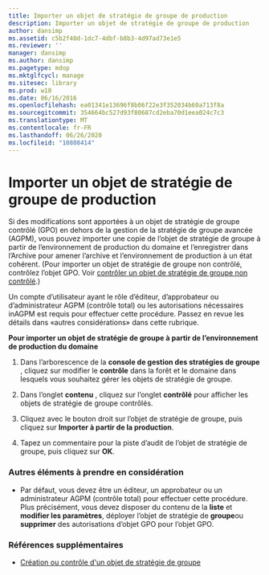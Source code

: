 ```yaml
---
title: Importer un objet de stratégie de groupe de production
description: Importer un objet de stratégie de groupe de production
author: dansimp
ms.assetid: c5b2f40d-1dc7-4dbf-b8b3-4d97ad73e1e5
ms.reviewer: ''
manager: dansimp
ms.author: dansimp
ms.pagetype: mdop
ms.mktglfcycl: manage
ms.sitesec: library
ms.prod: w10
ms.date: 06/16/2016
ms.openlocfilehash: ea01341e13696f8b06f22e3f352034b60a713f8a
ms.sourcegitcommit: 354664bc527d93f80687cd2eba70d1eea024c7c3
ms.translationtype: MT
ms.contentlocale: fr-FR
ms.lasthandoff: 06/26/2020
ms.locfileid: "10808414"
---
```

# Importer un objet de stratégie de groupe de production


Si des modifications sont apportées à un objet de stratégie de groupe contrôlé (GPO) en dehors de la gestion de la stratégie de groupe avancée (AGPM), vous pouvez importer une copie de l’objet de stratégie de groupe à partir de l’environnement de production du domaine et l’enregistrer dans l’Archive pour amener l’archive et l’environnement de production à un état cohérent. (Pour importer un objet de stratégie de groupe non contrôlé, contrôlez l’objet GPO. Voir [contrôler un objet de stratégie de groupe non contrôlé](control-an-uncontrolled-gpo-agpm40.md).)

Un compte d’utilisateur ayant le rôle d’éditeur, d’approbateur ou d’administrateur AGPM (contrôle total) ou les autorisations nécessaires inAGPM est requis pour effectuer cette procédure. Passez en revue les détails dans «autres considérations» dans cette rubrique.

**Pour importer un objet de stratégie de groupe à partir de l’environnement de production du domaine**

1.  Dans l’arborescence de la **console de gestion des stratégies de groupe** , cliquez sur modifier le **contrôle** dans la forêt et le domaine dans lesquels vous souhaitez gérer les objets de stratégie de groupe.

2.  Dans l’onglet **contenu** , cliquez sur l’onglet **contrôlé** pour afficher les objets de stratégie de groupe contrôlés.

3.  Cliquez avec le bouton droit sur l’objet de stratégie de groupe, puis cliquez sur **Importer à partir de la production**.

4.  Tapez un commentaire pour la piste d’audit de l’objet de stratégie de groupe, puis cliquez sur **OK**.

### Autres éléments à prendre en considération

-   Par défaut, vous devez être un éditeur, un approbateur ou un administrateur AGPM (contrôle total) pour effectuer cette procédure. Plus précisément, vous devez disposer du contenu de la **liste** et **modifier les paramètres**, déployer l’objet de stratégie de **groupe**ou **supprimer** des autorisations d’objet GPO pour l’objet GPO.

### Références supplémentaires

-   [Création ou contrôle d'un objet de stratégie de groupe](creating-or-controlling-a-gpo-agpm40-app.md)

 

 





